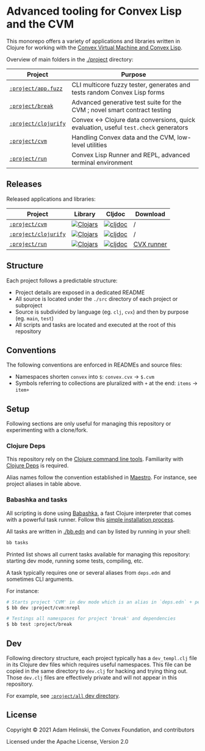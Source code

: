 # Advanced tooling for Convex Lisp and the CVM

This monorepo offers a variety of applications and libraries written in Clojure for working with the [Convex Virtual Machine
and Convex Lisp](https://github.com/Convex-Dev/convex).

Overview of main folders in the [./project](./project) directory:

| Project | Purpose |
|---|---|
| [`:project/app.fuzz`](./project/app/fuzz) | CLI multicore fuzzy tester, generates and tests random Convex Lisp forms | 
| [`:project/break`](./project/break) | Advanced generative test suite for the CVM ; novel smart contract testing |
| [`:project/clojurify`](./project/clojurify) | Convex <-> Clojure data conversions, quick evaluation, useful `test.check` generators |
| [`:project/cvm`](./project/cvm) | Handling Convex data and the CVM, low-level utilities |
| [`:project/run`](./project/run) | Convex Lisp Runner and REPL, advanced terminal environment |


## Releases

Released applications and libraries:

| Project | Library | Cljdoc | Download |
|---|---|---|---|
| [`:project/cvm`](./project/cvm) | [![Clojars](https://img.shields.io/clojars/v/world.convex/cvm.clj.svg)](https://clojars.org/world.convex/cvm.clj) | [![cljdoc](https://cljdoc.org/badge/world.convex/cvm.clj)](https://cljdoc.org/d/world.convex/cvm.clj/CURRENT) | / |
| [`:project/clojurify`](./project/clojurify) | [![Clojars](https://img.shields.io/clojars/v/world.convex/clojurify.clj.svg)](https://clojars.org/world.convex/clojurify.clj) | [![cljdoc](https://cljdoc.org/badge/world.convex/clojurify.clj)](https://cljdoc.org/d/world.convex/clojurify.clj/CURRENT) | / |
| [`:project/run`](./project/run) | [![Clojars](https://img.shields.io/clojars/v/world.convex/run.clj.svg)](https://clojars.org/world.convex/run.clj) | [![cljdoc](https://cljdoc.org/badge/world.convex/run.clj)](https://cljdoc.org/d/world.convex/cvm.clj/CURRENT) | [CVX runner](https://github.com/Convex-Dev/convex.cljc/releases/tag/run%2F0.0.0-alpha1) |


## Structure

Each project follows a predictable structure:

- Project details are exposed in a dedicated README
- All source is located under the `./src` directory of each project or subproject
- Source is subdivided by language (eg. `clj`, `cvx`) and then by purpose (eg. `main`, `test`)
- All scripts and tasks are located and executed at the root of this repository


## Conventions

The following conventions are enforced in READMEs and source files:

- Namespaces shorten `convex` into `$`: `convex.cvx` -> `$.cvm`
- Symbols referring to collections are pluralized with `+` at the end: `items` -> `item+`


## Setup

Following sections are only useful for managing this repository or experimenting with a clone/fork.


### Clojure Deps

This repository rely on the [Clojure command line tools](https://clojure.org/guides/getting_started). Familiarity with
[Clojure Deps](https://clojure.org/guides/deps_and_cli) is required.

Alias names follow the convention established in [Maestro](https://github.com/helins/maestro.clj). For instance, see project aliases in table above.


### Babashka and tasks

All scripting is done using [Babashka](https://book.babashka.org/), a fast Clojure interpreter that comes with a powerful task runner.
Follow this [simple installation process](https://book.babashka.org/#_installation).

All tasks are written in [./bb.edn](./bb.edn) and can by listed by running in your shell:

```bash
bb tasks
```

Printed list shows all current tasks available for managing this repository: starting dev mode, running some tests, compiling, etc.

A task typically requires one or several aliases from `deps.edn` and sometimes CLI arguments.

For instance:

```bash
# Starts project 'CVM' in dev mode which is an alias in `deps.edn` + personal `:nrepl` alias 
$ bb dev :project/cvm:nrepl

# Testings all namespaces for project 'break' and dependencies
$ bb test :project/break
```


## Dev

Following directory structure, each project typically has a `dev_templ.clj` file in its Clojure dev files which requires useful namespaces.
This file can be copied in the same directory to `dev.clj` for hacking and trying thing out. Those `dev.clj` files are effectively private and will
not appear in this repository.

For example, see [`:project/all` dev directory](./project/all/src/clj/dev/convex/all).


## License

Copyright © 2021 Adam Helinski, the Convex Foundation, and contributors

Licensed under the Apache License, Version 2.0
